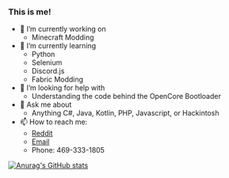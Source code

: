 ### This is me!



- 🔭 I’m currently working on
    - Minecraft Modding
- 🌱 I’m currently learning
    - Python
    - Selenium
    - Discord.js
    - Fabric Modding
- 🤔 I’m looking for help with
    - Understanding the code behind the OpenCore Bootloader
- 💬 Ask me about
    - Anything C#, Java, Kotlin, PHP, Javascript, or Hackintosh 
- 📫 How to reach me:
    - [Reddit](https://reddit.com/user/xtendera)
    - [Email](mailto:geektraindev@gmail.com)
    - Phone: 469-333-1805

[![Anurag's GitHub stats](https://github-readme-stats.vercel.app/api?username=xtendera)](https://github.com/anuraghazra/github-readme-stats)

